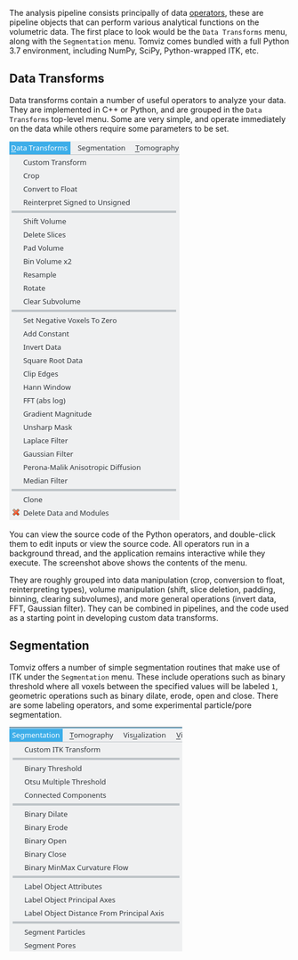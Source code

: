 The analysis pipeline consists principally of data [operators](operator.md),
these are pipeline objects that can perform various analytical functions on the
volumetric data. The first place to look would be the `Data Transforms` menu,
along with the `Segmentation` menu. Tomviz comes bundled with a full Python 3.7
environment, including NumPy, SciPy, Python-wrapped ITK, etc.

## Data Transforms

Data transforms contain a number of useful operators to analyze your data. They
are implemented in C++ or Python, and are grouped in the `Data Transforms`
top-level menu. Some are very simple, and operate immediately on the data while
others require some parameters to be set.

![Data transform menu](img/data_transform_menu.png)

You can view the source code of the Python operators, and double-click them to
edit inputs or view the source code. All operators run in a background thread,
and the application remains interactive while they execute. The screenshot above
shows the contents of the menu.

They are roughly grouped into data manipulation (crop, conversion to float,
reinterpreting types), volume manipulation (shift, slice deletion, padding,
binning, clearing subvolumes), and more general operations (invert data, FFT,
Gaussian filter). They can be combined in pipelines, and the code used as a
starting point in developing custom data transforms.

## Segmentation

Tomviz offers a number of simple segmentation routines that make use of ITK
under the `Segmentation` menu. These include operations such as binary threshold
where all voxels between the specified values will be labeled `1`, geometric
operations such as binary dilate, erode, open and close. There are some labeling
operators, and some experimental particle/pore segmentation.

![Segmentation menu](img/segmentation_menu.png)
